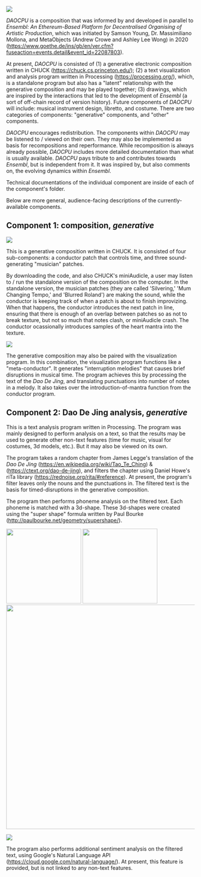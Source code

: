 ![](imagesStorage/Screenshot%202021-02-19%20at%204.51.00%20PM.png)

_DAOCPU_ is a composition that was informed by and developed in parallel to _Ensembl: An Ethereum-Based Platform for Decentralised Organising of Artistic Production_, which was initiated by Samson Young, Dr. Massimiliano Mollona, and MetaObjects (Andrew Crowe and Ashley Lee Wong) in 2020 (https://www.goethe.de/ins/gb/en/ver.cfm?fuseaction=events.detail&event_id=22087803).

At present, _DAOCPU_ is consisted of (1) a generative electronic composition written in CHUCK (https://chuck.cs.princeton.edu/); (2) a text visualization and analysis program written in Processing (https://processing.org/), which, is a standalone program but also has a "latent" relationship with the generative composition and may be played together; (3) drawings, which are inspired by the interactions that led to the development of _Ensembl_ (a sort of off-chain record of version history). Future components of _DAOCPU_ will include: musical instrument design, libretto, and costume. There are two categories of components: "generative" components, and "other" components. 

_DAOCPU_ encourages redistribution. The components within _DAOCPU_ may be listened to / viewed on their own. They may also be implemented as basis for recompositions and reperformance. While recomposition is always already possible, _DAOCPU_ includes more detailed documentation than what is usually available. _DAOCPU_ pays tribute to and contributes towards _Ensembl_, but is independent from it. It was inspired by, but also comments on, the evolving dynamics within _Ensembl_.

Technical documentations of the individual component are inside of each of the component's folder.

Below are more general, audience-facing descriptions of the currently-available components.

## Component 1: composition, _generative_

![](imagesStorage/Screenshot%202021-02-22%20at%2012.42.06%20PM.png)

This is a generative composition written in CHUCK. It is consisted of four sub-components: a conductor patch that controls time, and three sound-generating "musician" patches. 

By downloading the code, and also CHUCK's miniAudicle, a user may listen to / run the standalone version of the composition on the computer. In the standalone version, the musician patches (they are called 'Silvering,' 'Mum Changing Tempo,' and 'Blurred Roland') are making the sound, while the conductor is keeping track of when a patch is about to finish improvizing. When that happens, the conductor introduces the next patch in line, ensuring that there is enough of an overlap between patches so as not to break texture, but not so much that notes clash, or miniAudicle crash. The conductor ocassionally introduces samples of the heart mantra into the texture.

![](imagesStorage/Screenshot%202021-02-22%20at%2012.52.51%20PM.png)

The generative composition may also be paired with the visualization program. In this combination, the visualization program functions like a "meta-conductor". It generates "interruption melodies" that causes brief disruptions in musical time. The program achieves this by processing the text of the _Dao De Jing_, and translating punctuations into number of notes in a melody. It also takes over the introduction-of-mantra function from the conductor program.

## Component 2: Dao De Jing analysis, _generative_

This is a text analysis program written in Processing. The program was mainly designed to perform analysis on a text, so that the results may be used to generate other non-text features (time for music, visual for costumes, 3d models, etc.). But it may also be viewed on its own.

The program takes a random chapter from James Legge's translation of the _Dao De Jing_ (https://en.wikipedia.org/wiki/Tao_Te_Ching) & (https://ctext.org/dao-de-jing), and filters the chapter using Daniel Howe's riTa library (https://rednoise.org/rita/#reference). At present, the program's filter leaves only the nouns and the punctuations in. The filtered text is the basis for timed-disruptions in the generative composition.

The program then performs phoneme analysis on the filtered text. Each phoneme is matched with a 3d-shape. These 3d-shapes were created using the "super shape" formula written by Paul Bourke (http://paulbourke.net/geometry/supershape/).

<img src="https://github.com/thismusicisfalse/DAOCPU/blob/main/imagesStorage/001.png" width="200"/> 
<img src="https://github.com/thismusicisfalse/DAOCPU/blob/main/imagesStorage/002.png" width="200"/>
<img src="https://github.com/thismusicisfalse/DAOCPU/blob/main/imagesStorage/phonemeChart.png" width="600"/> 

![](imagesStorage/Screenshot%202021-02-19%20at%204.49.16%20PM.png)

The program also performs additional sentiment analysis on the filtered text, using Google's Natural Language API (https://cloud.google.com/natural-language/). At present, this feature is provided, but is not linked to any non-text features.

